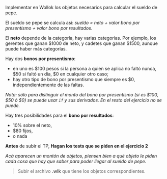 Implementar en Wollok los objetos necesarios para calcular el sueldo de pepe.

El sueldo se pepe se calcula así: _sueldo = neto + valor bono por presentismo + valor bono por resultados_.

El **neto** depende de la categoría, hay varias categorías. Por ejemplo, los gerentes que ganan $1000 de neto, y cadetes que ganan $1500, aunque puede haber más categorías.

Hay dos **bonos por presentismo**:

* en uno es $100 pesos si la persona a quien se aplica no faltó nunca, $50 si faltó un día, $0 en cualquier otro caso;
* hay otro tipo de bono por presentismo que siempre es $0, independientemente de las faltas.

_Nota: sólo para distinguir el monto del bono por presentismo (si es $100, $50 ó $0) se puede usar `if` y sus derivados. En el resto del ejercicio no se puede._

Hay tres posibilidades para el **bono por resultados**:

* 10% sobre el neto,  
* $80 fijos,  
* o nada

**Antes** de subir el TP, **Hagan los tests que se piden en el ejercicio 2**

_Acá aparecen un montón de objetos, piensen bien a qué objeto le piden cada cosa que hay que saber para poder llegar al sueldo de pepe._

> Subir el archivo **.wlk** que tiene los objetos correspondientes. 
